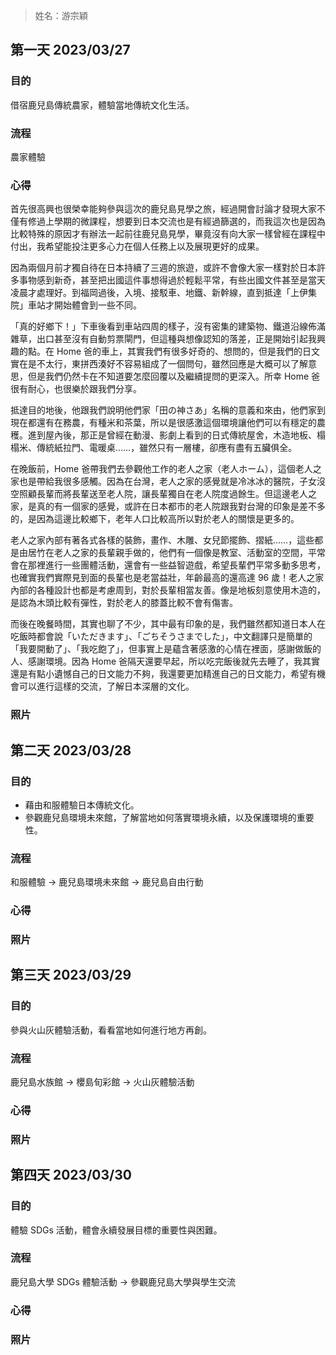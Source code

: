 > 姓名：游宗穎

## 第一天 2023/03/27

### 目的

借宿鹿兒島傳統農家，體驗當地傳統文化生活。

### 流程

農家體驗

### 心得

首先很高興也很榮幸能夠參與這次的鹿兒島見學之旅，經過開會討論才發現大家不僅有修過上學期的微課程，想要到日本交流也是有經過篩選的，而我這次也是因為比較特殊的原因才有辦法一起前往鹿兒島見學，畢竟沒有向大家一樣曾經在課程中付出，我希望能投注更多心力在個人任務上以及展現更好的成果。

因為兩個月前才獨自待在日本持續了三週的旅遊，或許不會像大家一樣對於日本許多事物感到新奇，甚至把出國這件事想得過於輕鬆平常，有些出國文件甚至是當天凌晨才處理好。到福岡過後，入境、接駁車、地鐵、新幹線，直到抵達「上伊集院」車站才開始體會到一些不同。

「真的好鄉下！」下車後看到車站四周的樣子，沒有密集的建築物、鐵道沿線佈滿雜草，出口甚至沒有自動剪票閘門，但這種與想像認知的落差，正是開始引起我興趣的點。在 Home 爸的車上，其實我們有很多好奇的、想問的，但是我們的日文實在是不太行，東拼西湊好不容易組成了一個問句，雖然回應是大概可以了解意思，但是我們仍然卡在不知道要怎麼回覆以及繼續提問的更深入。所幸 Home 爸很有耐心，也很樂於跟我們分享。

抵達目的地後，他跟我們說明他們家「田の神さあ」名稱的意義和來由，他們家到現在都還有在務農，有種米和茶葉，所以是很感激這個環境讓他們可以有穩定的農穫。進到屋內後，那正是曾經在動漫、影劇上看到的日式傳統屋舍，木造地板、榻榻米、傳統紙拉門、電暖桌……，雖然只有一層樓，卻應有盡有五臟俱全。

在晚飯前，Home 爸帶我們去參觀他工作的老人之家（老人ホーム），這個老人之家也是帶給我很多感觸。因為在台灣，老人之家的感覺就是冷冰冰的醫院，子女沒空照顧長輩而將長輩送至老人院，讓長輩獨自在老人院度過餘生。但這邊老人之家，是真的有一個家的感覺，或許在日本都市的老人院跟我對台灣的印象是差不多的，是因為這邊比較鄉下，老年人口比較高所以對於老人的關懷是更多的。

老人之家內部有著各式各樣的裝飾，畫作、木雕、女兒節擺飾、摺紙……，這些都是由居竹在老人之家的長輩親手做的，他們有一個像是教室、活動室的空間，平常會在那裡進行一些團體活動，還會有一些益智遊戲，希望長輩們平常多動多思考，也確實我們實際見到面的長輩也是老當益壯，年齡最高的還高達 96 歲！老人之家內部的各種設計也都是考慮周到，對於長輩相當友善。像是地板刻意使用木造的，是認為木頭比較有彈性，對於老人的膝蓋比較不會有傷害。

而後在晚餐時間，其實也聊了不少，其中最有印象的是，我們雖然都知道日本人在吃飯時都會說「いただきます」、「ごちそうさまでした」，中文翻譯只是簡單的「我要開動了」、「我吃飽了」，但事實上是蘊含著感激的心情在裡面，感謝做飯的人、感謝環境。因為 Home 爸隔天還要早起，所以吃完飯後就先去睡了，我其實還是有點小遺憾自己的日文能力不夠，我還要更加精進自己的日文能力，希望有機會可以進行這樣的交流，了解日本深層的文化。

### 照片


## 第二天 2023/03/28

### 目的

- 藉由和服體驗日本傳統文化。
- 參觀鹿兒島環境未來館，了解當地如何落實環境永續，以及保護環境的重要性。

### 流程

和服體驗 → 鹿兒島環境未來館 → 鹿兒島自由行動

### 心得



### 照片


## 第三天 2023/03/29

### 目的

參與火山灰體驗活動，看看當地如何進行地方再創。

### 流程

鹿兒島水族館 → 櫻島旬彩館 → 火山灰體驗活動

### 心得

### 照片


## 第四天 2023/03/30

### 目的

體驗 SDGs 活動，體會永續發展目標的重要性與困難。

### 流程

鹿兒島大學 SDGs 體驗活動 → 參觀鹿兒島大學與學生交流

### 心得

### 照片

